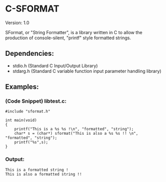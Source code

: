 # C-SFORMAT

Version: 1.0

SFormat, or "String Formatter", is a library written in C to allow the production of console-silent, "printf" style formatted strings.

## Dependencies:
- stdio.h (Standard C Input/Output Library)
- stdarg.h (Standard C variable function input parameter handling library)

## Examples:

### (Code Snippet) libtest.c:
```
#include "sformat.h"

int main(void)
{
    printf("This is a %s %s !\n", "formatted", "string");
    char* s = (char*) sformat("This is also a %s %s !! \n", "formatted", "string");
    printf("%s",s);
}
```
### Output: 
```
This is a formatted string !
This is also a formatted string !! 
```
